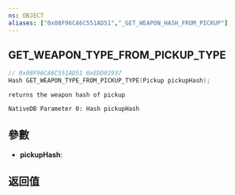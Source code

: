 ```yaml
---
ns: OBJECT
aliases: ["0x08F96CA6C551AD51","_GET_WEAPON_HASH_FROM_PICKUP"]
---
```

## GET_WEAPON_TYPE_FROM_PICKUP_TYPE

```c
// 0x08F96CA6C551AD51 0xEDD01937
Hash GET_WEAPON_TYPE_FROM_PICKUP_TYPE(Pickup pickupHash);
```

```
returns the weapon hash of pickup  
```

```
NativeDB Parameter 0: Hash pickupHash
```

## 參數
* **pickupHash**: 

## 返回值

